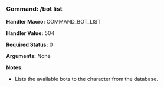 ### Command: /bot list

**Handler Macro:** COMMAND_BOT_LIST

**Handler Value:** 504

**Required Status:** 0

**Arguments:**
None

**Notes:**
- Lists the available bots to the character from the database.
